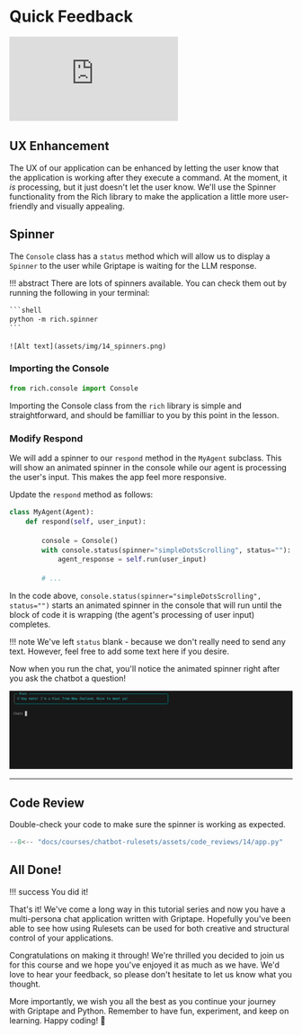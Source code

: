 # Quick Feedback

<iframe src="https://www.youtube.com/embed/Qi09TRhCh4k" title="YouTube video player" frameborder="0" allow="accelerometer; autoplay; clipboard-write; encrypted-media; gyroscope; picture-in-picture; web-share" allowfullscreen></iframe>

## UX Enhancement

The UX of our application can be enhanced by letting the user know that the application is working after they execute a command. At the moment, it _is_ processing, but it just doesn't let the user know. We'll use the Spinner functionality from the Rich library to make the application a little more user-friendly and  visually appealing.

## Spinner

The `Console` class has a `status` method which will allow us to display a `Spinner` to the user while Griptape is waiting for the LLM response.

!!! abstract
    There are lots of spinners available. You can check them out by running the following in your terminal:
    
    ```shell
    python -m rich.spinner
    ```
    
    ![Alt text](assets/img/14_spinners.png)

### Importing the Console

```python
from rich.console import Console
```

Importing the Console class from the `rich` library is simple and straightforward, and should be familliar to you by this point in the lesson.

### Modify Respond

We will add a spinner to our `respond` method in the `MyAgent` subclass. This will show an animated spinner in the console while our agent is processing the user's input. This makes the app feel more responsive.

Update the `respond` method as follows:

```python hl_lines="4-6"
class MyAgent(Agent):
    def respond(self, user_input):

        console = Console()
        with console.status(spinner="simpleDotsScrolling", status=""):
            agent_response = self.run(user_input)
        
        # ...
```

In the code above, `console.status(spinner="simpleDotsScrolling", status="")` starts an animated spinner in the console that will run until the block of code it is wrapping (the agent's processing of user input) completes. 

!!! note
    We've left `status` blank - because we don't really need to send any text. However, feel free to add some text here if you desire.

Now when you run the chat, you'll notice the animated spinner right after you ask the chatbot a question!

![Alt Text](assets/img/14_spinner_response.gif)

---
## Code Review

Double-check your code to make sure the spinner is working as expected.

```python linenums="1" title="app.py" hl_lines="11 74-77"
--8<-- "docs/courses/chatbot-rulesets/assets/code_reviews/14/app.py"
```

## All Done!

!!! success
    You did it!

That's it! We've come a long way in this tutorial series and now you have a multi-persona chat application written with Griptape. Hopefully you've been able to see how using Rulesets can be used for both creative and structural control of your applications.

Congratulations on making it through! We're thrilled you decided to join us for this course and we hope you've enjoyed it as much as we have. We'd love to hear your feedback, so please don't hesitate to let us know what you thought.

More importantly, we wish you all the best as you continue your journey with Griptape and Python. Remember to have fun, experiment, and keep on learning. Happy coding! 🚀